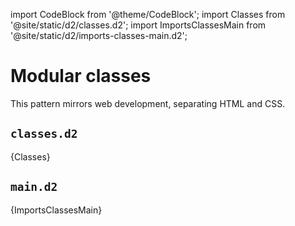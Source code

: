 import CodeBlock from '@theme/CodeBlock';
import Classes from '@site/static/d2/classes.d2';
import ImportsClassesMain from '@site/static/d2/imports-classes-main.d2';

# Modular classes

This pattern mirrors web development, separating HTML and CSS.

## `classes.d2`
<CodeBlock className="language-d2-incomplete">
    {Classes}
</CodeBlock>

## `main.d2`
<CodeBlock className="language-d2-incomplete">
    {ImportsClassesMain}
</CodeBlock>

<div className="embedSVG" dangerouslySetInnerHTML={{__html: require('@site/static/img/generated/imports-classes-main.svg2')}}></div>

